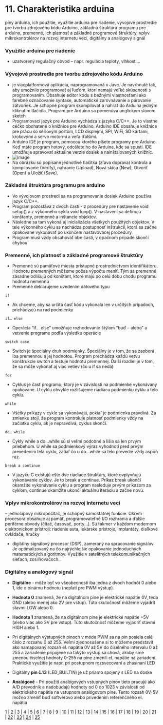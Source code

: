 # 11. Charakteristika arduina
piny arduina, ich použitie, využitie arduina pre riadenie, vývojové prostredie pre tvorbu zdrojového kódu Arduino, základná štruktúra programu pre arduino, premenné, ich platnosť a základné programové štruktúry, vplyv mikrokontrolérov na rozvoj internetu vecí, digitálny a analógový signál

### Využitie arduina pre riadenie
- uzatvorený regulačný obvod – napr. regulácia teploty, vlhkosti...

### Vývojové prostredie pre tvorbu zdrojového kódu Arduino
-	je viacplatformová aplikácia, naprogramovaná v Jave. Je navrhnuté tak, aby umožnilo programovať aj ľuďom, ktorí nemajú veľké skúsenosti s programovaním. Obsahuje editor kódu s bežnými vlastnosťami ako farebné označovanie syntaxe, automatické zarovnávanie a párovanie zátvoriek. Je schopné program skompilovať a nahrať do Arduina jedným kliknutím tlačidla. Program pre Arduino sa pomenúva anglickým slovom sketch
-	Programovací jazyk pre Arduino vychádza z jazyka C/C++. Je to vlastne céčko obohatené o knižnice pre Arduino. Arduino IDE obsahuje knižnice pre prácu so sériovým portom, LCD displejmi, SPI, WiFi, SD kartami, krokovými a servo motormi a veľa ďalšími.
-	Arduino IDE je program, pomocou ktorého píšete programy pre Arduino. Keď máte program hotový, odošlete ho do Arduina, kde sa spustí. IDE umožňuje spravovať aktuálne verzie dosiek a nainštalovaných knižníc.
- ![image](https://github.com/JesusChrist69/maturitne-otazky-SPSIT-KNM-2023/assets/41400711/36dc48af-8f11-4867-be0f-608ad4882099)
- Na obrázku sú popísané jednotlivé tlačítka (zľava doprava) kontrola a kompilovanie (Verify), nahranie (Upload), Nová skica (New), Otvoriť (Open) a Uložiť (Save).

### Základná štruktúra programu pre arduino
-	Vo vývojovom prostredí sa na programovanie dosiek Arduino používa jazyk C/C++.
-	Program pozostáva z dvoch častí - z procedúry pre nastavenie void setup() a z výkonného cyklu void loop(). V nastavení sa definujú konštanty, premenné a inštancie objektov.
-	Následne sa tam vykoná aj inicializácia všetkých použitých objektov. V tele výkonného cyklu sa nachádza postupnosť inštrukcií, ktorá sa začne opakovane vykonávať po ukončení nastavovacej procedúry.
-	Program musí vždy obsahovať obe časti, v opačnom prípade skončí chybou

### Premenné, ich platnosť a základné programové štruktúry
-	Premenné sú pamäťové miesta prístupné prostredníctvom identifikátoru. Hodnotu premenných môžeme počas výpočtu meniť. Tým sa premenné zásadne odlišujú od konštánt, ktoré majú po celú dobu chodu programu hodnotu nemennú 
-	Premenné deklarujeme uvedením dátového typu

```if```
- Ak chceme, aby sa určitá časť kódu vykonala len v určitých prípadoch, prichádzajú na rad podmienky

```if… else```
- Operácia “if… else” umožňuje rozhodovanie štýlom “buď – alebo” a vetvenie programu podľa výsledku operácie

```switch case```
- Switch je špeciálny druh podmienky. Špeciálny je v tom, že sa zaoberá iba premennou a jej hodnotou. Program prechádza každú vetvu konštrukcie switch a testuje hodnotu premennej. Ďalší rozdiel je v tom, že sa môže vykonať aj viac vetiev (čo u if sa nedá)

```for```
- Cyklus je časť programu, ktorý je v závislosti na podmienke vykonávaný opakovane. U cyklu obvykle rozlišujeme riadiacu podmienku cyklu a telo cyklu.

```while```
- Všetky príkazy v cykle sa vykonávajú, pokiaľ je podmienka pravdivá. Za zmienku stojí, že program kontroluje platnosť podmienky vždy na začiatku cyklu, ak je nepravdivá, cyklus skončí. 

```do… while```
- Cykly while a do…while sú si veľmi podobné a líšia sa len prvým priebehom. U while sa podmienkový výraz vyhodnotí pred prvým prevedením tela cyklu, zatiaľ čo u do…while sa telo prevedie vždy aspoň raz.

```break a continue```
- V jazyku C existujú ešte dve riadiace štruktúry, ktoré ovplyvňujú vykonávanie cyklov. Je to break a continue. Príkaz break ukončí okamžite vykonávanie cyklu a program nasleduje prvým príkazom za cyklom, continue okamžite ukončí aktuálnu iteráciu a začne novú. 


### Vplyv mikrokontrolérov na rozvoj internetu vecí
– jednočípový mikropočítač, je schopný samostatnej funkcie. Okrem procesora obsahuje aj pamäť, programovateľné I/O rozhrania a ďalšie periférne obvody (čítač, časovač, porty...). Sú takmer v každom modernom elektronickom prístroji: riadenie auta, lekárske prístroje, implantáty, diaľkové ovládače, hračky
-	digitálny signálový procesor (DSP), zameraný na spracovanie signálov. Je optimalizovaný na čo najrýchlejšie opakovanie jednoduchých matematických algoritmov. Využitie v satelitných telekomunikačných sieťach, zosilňovačoch..

### Digitálny a analógový signál
-	**Digitálne** - môže byť vo všeobecnosti iba jedna z dvoch hodnôt 0 alebo 1, ide o binárnu hodnotu (neplatí pre PWM výstup).
  - **Hodnota 0** znamená, že na digitálnom pine je elektrické napätie 0V, teda GND (alebo menej ako 2V pre vstup). Túto skutočnosť môžeme vyjadriť stavmi LOW alebo 0.
  - **Hodnota 1** znamená, že na digitálnom pine je elektrické napätie +5V (alebo viac ako 3V pre vstup). Túto skutočnosť môžeme vyjadriť stavmi HIGH alebo 1.
  - Pri digitálnych výstupných pinoch v móde PWM sa na pin posiela celé číslo z rozsahu 0 až 255. Veľmi zjednosušene si to môžeme predstaviť ako namapovaný rozsah el. napätia 0V až 5V do číselného intervalu 0 až 255 a zariadenie pripojené na takýto výstup sa chová, akoby sme zmenou číselnej hodnoty 0-255 na pine zmenili el. napätie na zariadení. Praktické využitie je napr. pri postupnom rozsvecovaní a zhasínaní LED
  - Digitálny **pin č.13** (LED_BUILTIN) je už priamo spojený s LED na doske

- **Analógové** - Pri použití analógových vstupných pinov tieto pracujú ako A/D prevodník a nadobúdajú hodnoty od 0 do 1023 v závislosti od elektrického napätia na vstupnom analógovom pine. Tento rozsah 0V-5V možno zmeniť buď softvérovo alebo privedením referenčného el. napätia 


[1](https://jesuschrist69.github.io/maturitne-otazky-SPSIT-KNM-2023/LYC/) | [2](https://jesuschrist69.github.io/maturitne-otazky-SPSIT-KNM-2023/LYC2/) | [3](https://jesuschrist69.github.io/maturitne-otazky-SPSIT-KNM-2023/LYC3/) | [4](https://jesuschrist69.github.io/maturitne-otazky-SPSIT-KNM-2023/LYC4/) | [5](https://jesuschrist69.github.io/maturitne-otazky-SPSIT-KNM-2023/LYC5/) | [6](https://jesuschrist69.github.io/maturitne-otazky-SPSIT-KNM-2023/LYC6/) | [7](https://jesuschrist69.github.io/maturitne-otazky-SPSIT-KNM-2023/LYC7/) | [8](https://jesuschrist69.github.io/maturitne-otazky-SPSIT-KNM-2023/LYC8/) | [9](https://jesuschrist69.github.io/maturitne-otazky-SPSIT-KNM-2023/LYC9/) | [10](https://jesuschrist69.github.io/maturitne-otazky-SPSIT-KNM-2023/LYC10/) | [11](https://jesuschrist69.github.io/maturitne-otazky-SPSIT-KNM-2023/LYC11/) | [12](https://jesuschrist69.github.io/maturitne-otazky-SPSIT-KNM-2023/LYC12/) | [13](https://jesuschrist69.github.io/maturitne-otazky-SPSIT-KNM-2023/LYC13/) | [14](https://jesuschrist69.github.io/maturitne-otazky-SPSIT-KNM-2023/LYC14/) | [15](https://jesuschrist69.github.io/maturitne-otazky-SPSIT-KNM-2023/LYC15/) | [16](https://jesuschrist69.github.io/maturitne-otazky-SPSIT-KNM-2023/LYC16/) | [17](https://jesuschrist69.github.io/maturitne-otazky-SPSIT-KNM-2023/LYC17/) | [18](https://jesuschrist69.github.io/maturitne-otazky-SPSIT-KNM-2023/LYC18/) | [19](https://jesuschrist69.github.io/maturitne-otazky-SPSIT-KNM-2023/LYC19/) | [20](https://jesuschrist69.github.io/maturitne-otazky-SPSIT-KNM-2023/LYC20/) | [21](https://jesuschrist69.github.io/maturitne-otazky-SPSIT-KNM-2023/LYC21/) | [22](https://jesuschrist69.github.io/maturitne-otazky-SPSIT-KNM-2023/LYC22/) | [23](https://jesuschrist69.github.io/maturitne-otazky-SPSIT-KNM-2023/LYC23/) | [24](https://jesuschrist69.github.io/maturitne-otazky-SPSIT-KNM-2023/LYC24/) | [25](https://jesuschrist69.github.io/maturitne-otazky-SPSIT-KNM-2023/LYC25/)

